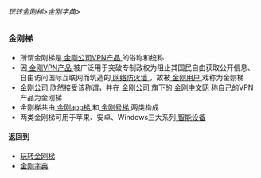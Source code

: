 ###### 玩转金刚梯>金刚字典>

### 金刚梯

- 所谓金刚梯是[ 金刚公司VPN产品 ]()的俗称和统称
- 因[ 金刚VPN产品 ]()被广泛用于突破专制政权为阻止其国民自由获取公开信息、自由访问国际互联网而筑造的[ 网络防火墙 ]()，故被[ 金刚用户 ]()戏称为金刚梯
- [ 金刚公司 ]()欣然接受该称谓，并在[ 金刚公司 ]()旗下的 [ 金刚中文网 ]()称自己的VPN产品为金刚梯
- 金刚梯共由[ 金刚app梯 ]()和[ 金刚号梯 ]()两类构成
- 两类金刚梯可用于苹果、安卓、Windows三大系列[ 智能设备 ]()


#### 返回到
- [玩转金刚梯](https://github.com/a2zitpro/web/blob/master/LadderFree/main.md)
- [金刚字典](https://github.com/a2zitpro/web/blob/master/LadderFree/kkDictionary/kkDictionary.md)

